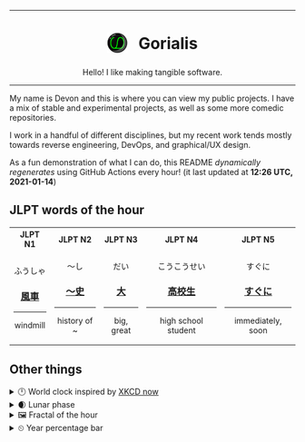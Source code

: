 ***

<h1 align="center">
<sub>
    <img src="readme/resources/avatar.png" height="36">
</sub>
&nbsp;
Gorialis
</h1>
<p align="center">
Hello! I like making tangible software.
</p>

***

My name is Devon and this is where you can view my public projects. I have a mix of stable and experimental projects, as well as some more comedic repositories.

I work in a handful of different disciplines, but my recent work tends mostly towards reverse engineering, DevOps, and graphical/UX design.

As a fun demonstration of what I can do, this README *dynamically regenerates* using GitHub Actions every hour! (it last updated at **12:26 UTC, 2021-01-14**)

<h2>JLPT words of the hour</h2>
<table>
    <tr>
        <th>JLPT N1</th>
        <th>JLPT N2</th>
        <th>JLPT N3</th>
        <th>JLPT N4</th>
        <th>JLPT N5</th>
    </tr>
    <tr>
        <td>
            <p align="center">ふうしゃ</p>
            <h3 align="center"><b><a href="https://jisho.org/search/%E9%A2%A8%E8%BB%8A">風車</a></b></h3>
            <hr>
            <p align="center">windmill</p>
        </td>
        <td>
            <p align="center">～し</p>
            <h3 align="center"><b><a href="https://jisho.org/search/%EF%BD%9E%E5%8F%B2">～史</a></b></h3>
            <hr>
            <p align="center">history of ~</p>
        </td>
        <td>
            <p align="center">だい</p>
            <h3 align="center"><b><a href="https://jisho.org/search/%E5%A4%A7">大</a></b></h3>
            <hr>
            <p align="center">big,<wbr> great</p>
        </td>
        <td>
            <p align="center">こうこうせい</p>
            <h3 align="center"><b><a href="https://jisho.org/search/%E9%AB%98%E6%A0%A1%E7%94%9F">高校生</a></b></h3>
            <hr>
            <p align="center">high school student</p>
        </td>
        <td>
            <p align="center">すぐに</p>
            <h3 align="center"><b><a href="https://jisho.org/search/%E3%81%99%E3%81%90%E3%81%AB">すぐに</a></b></h3>
            <hr>
            <p align="center">immediately,<wbr> soon</p>
        </td>
    </tr>
</table>

<h2>Other things</h2>
<details>
<summary>🕛  World clock inspired by <a href="https://xkcd.com/now">XKCD now</a></summary>

> <img src="generated/now.png" width="512">

</details>
<details>
<summary>🌒 Lunar phase</summary>

The moon is approximately 6.48% through its phase (Waxing Crescent).

</details>
<details>
<summary>&#x1f5bc; Fractal of the hour</summary>

> <img src="generated/fractal.png" width="512">

</details>
<details>
<summary>&#x23f2; Year percentage bar</summary>
<pre><code>2021 [▁▁▁▁▁▁▁▁▁▁▁▁▁▁▁▁▁▁▁▁] 3.70%</code></pre>
</details>
